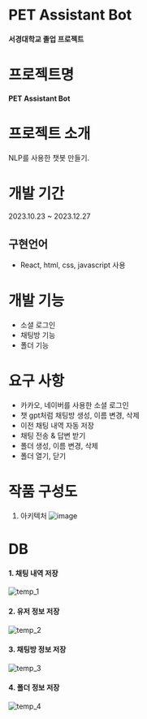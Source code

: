 # PET Assistant Bot
#### 서경대학교 졸업 프로젝트

# 프로젝트명
#### PET Assistant Bot
                        
# 프로젝트 소개
NLP를 사용한 챗봇 만들기.


             
# 개발 기간
2023.10.23 ~ 2023.12.27
                       
## 구현언어
- React, html, css, javascript 사용
                             
# 개발 기능
- 소셜 로그인
- 채팅방 기능
- 폴더 기능                       
                                   
# 요구 사항
- 카카오, 네이버를 사용한 소셜 로그인
- 챗 gpt처럼 채팅방 생성, 이름 변경, 삭제
- 이전 채팅 내역 자동 저장
- 채팅 전송 & 답변 받기
- 폴더 생성, 이름 변경, 삭제
- 폴더 열기, 닫기

                                      
# 작품 구성도
1. 아키텍처
![image](https://github.com/LaiTial/Chat/assets/39575609/31af78f4-edd0-4ca0-a3b5-29a570b673c7)
                     
# DB
#### 1. 채팅 내역 저장
![temp_1](https://github.com/LaiTial/Chat/assets/39575609/2d7c88b9-582a-4237-88ff-70b44a49fe01)
                                     
#### 2. 유저 정보 저장
![temp_2](https://github.com/LaiTial/Chat/assets/39575609/a111e790-4c08-4fda-8d72-8d29d16bd2e5)
                                  
#### 3. 채팅방 정보 저장
![temp_3](https://github.com/LaiTial/Chat/assets/39575609/e29164ca-78fa-4514-8370-c02a2d348103)
                              
#### 4. 폴더 정보 저장
![temp_4](https://github.com/LaiTial/Chat/assets/39575609/ae4c231d-d873-4359-bb8d-f4298411d2eb)
                   








